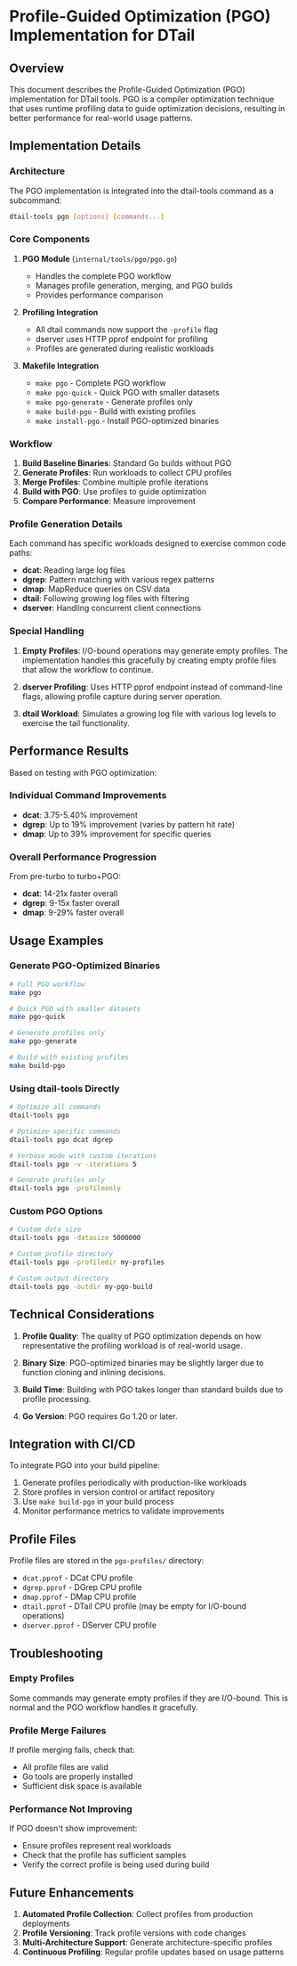 # Profile-Guided Optimization (PGO) Implementation for DTail

## Overview

This document describes the Profile-Guided Optimization (PGO) implementation for DTail tools. PGO is a compiler optimization technique that uses runtime profiling data to guide optimization decisions, resulting in better performance for real-world usage patterns.

## Implementation Details

### Architecture

The PGO implementation is integrated into the dtail-tools command as a subcommand:

```bash
dtail-tools pgo [options] [commands...]
```

### Core Components

1. **PGO Module** (`internal/tools/pgo/pgo.go`)
   - Handles the complete PGO workflow
   - Manages profile generation, merging, and PGO builds
   - Provides performance comparison

2. **Profiling Integration**
   - All dtail commands now support the `-profile` flag
   - dserver uses HTTP pprof endpoint for profiling
   - Profiles are generated during realistic workloads

3. **Makefile Integration**
   - `make pgo` - Complete PGO workflow
   - `make pgo-quick` - Quick PGO with smaller datasets
   - `make pgo-generate` - Generate profiles only
   - `make build-pgo` - Build with existing profiles
   - `make install-pgo` - Install PGO-optimized binaries

### Workflow

1. **Build Baseline Binaries**: Standard Go builds without PGO
2. **Generate Profiles**: Run workloads to collect CPU profiles
3. **Merge Profiles**: Combine multiple profile iterations
4. **Build with PGO**: Use profiles to guide optimization
5. **Compare Performance**: Measure improvement

### Profile Generation Details

Each command has specific workloads designed to exercise common code paths:

- **dcat**: Reading large log files
- **dgrep**: Pattern matching with various regex patterns
- **dmap**: MapReduce queries on CSV data
- **dtail**: Following growing log files with filtering
- **dserver**: Handling concurrent client connections

### Special Handling

1. **Empty Profiles**: I/O-bound operations may generate empty profiles. The implementation handles this gracefully by creating empty profile files that allow the workflow to continue.

2. **dserver Profiling**: Uses HTTP pprof endpoint instead of command-line flags, allowing profile capture during server operation.

3. **dtail Workload**: Simulates a growing log file with various log levels to exercise the tail functionality.

## Performance Results

Based on testing with PGO optimization:

### Individual Command Improvements
- **dcat**: 3.75-5.40% improvement
- **dgrep**: Up to 19% improvement (varies by pattern hit rate)
- **dmap**: Up to 39% improvement for specific queries

### Overall Performance Progression
From pre-turbo to turbo+PGO:
- **dcat**: 14-21x faster overall
- **dgrep**: 9-15x faster overall
- **dmap**: 9-29% faster overall

## Usage Examples

### Generate PGO-Optimized Binaries
```bash
# Full PGO workflow
make pgo

# Quick PGO with smaller datasets
make pgo-quick

# Generate profiles only
make pgo-generate

# Build with existing profiles
make build-pgo
```

### Using dtail-tools Directly
```bash
# Optimize all commands
dtail-tools pgo

# Optimize specific commands
dtail-tools pgo dcat dgrep

# Verbose mode with custom iterations
dtail-tools pgo -v -iterations 5

# Generate profiles only
dtail-tools pgo -profileonly
```

### Custom PGO Options
```bash
# Custom data size
dtail-tools pgo -datasize 5000000

# Custom profile directory
dtail-tools pgo -profiledir my-profiles

# Custom output directory
dtail-tools pgo -outdir my-pgo-build
```

## Technical Considerations

1. **Profile Quality**: The quality of PGO optimization depends on how representative the profiling workload is of real-world usage.

2. **Binary Size**: PGO-optimized binaries may be slightly larger due to function cloning and inlining decisions.

3. **Build Time**: Building with PGO takes longer than standard builds due to profile processing.

4. **Go Version**: PGO requires Go 1.20 or later.

## Integration with CI/CD

To integrate PGO into your build pipeline:

1. Generate profiles periodically with production-like workloads
2. Store profiles in version control or artifact repository
3. Use `make build-pgo` in your build process
4. Monitor performance metrics to validate improvements

## Profile Files

Profile files are stored in the `pgo-profiles/` directory:
- `dcat.pprof` - DCat CPU profile
- `dgrep.pprof` - DGrep CPU profile
- `dmap.pprof` - DMap CPU profile
- `dtail.pprof` - DTail CPU profile (may be empty for I/O-bound operations)
- `dserver.pprof` - DServer CPU profile

## Troubleshooting

### Empty Profiles
Some commands may generate empty profiles if they are I/O-bound. This is normal and the PGO workflow handles it gracefully.

### Profile Merge Failures
If profile merging fails, check that:
- All profile files are valid
- Go tools are properly installed
- Sufficient disk space is available

### Performance Not Improving
If PGO doesn't show improvement:
- Ensure profiles represent real workloads
- Check that the profile has sufficient samples
- Verify the correct profile is being used during build

## Future Enhancements

1. **Automated Profile Collection**: Collect profiles from production deployments
2. **Profile Versioning**: Track profile versions with code changes
3. **Multi-Architecture Support**: Generate architecture-specific profiles
4. **Continuous Profiling**: Regular profile updates based on usage patterns